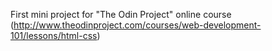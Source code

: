 First mini project for "The Odin Project" online course
(http://www.theodinproject.com/courses/web-development-101/lessons/html-css)